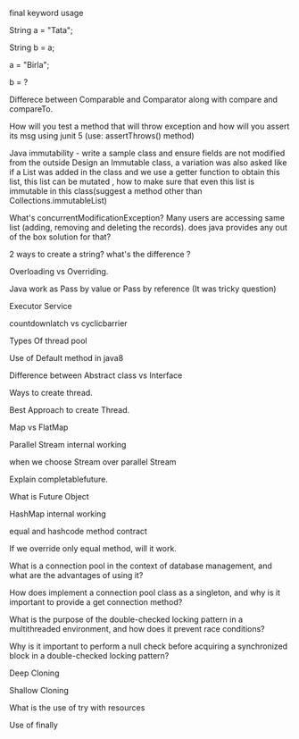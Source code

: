 final keyword usage
   
String a = "Tata";

String b = a;

a = "Birla";

b = ?


Differece between Comparable and Comparator along with compare and compareTo.

How will you test a method that will throw exception and how will you assert its msg using junit 5 (use: assertThrows() method)

Java immutability - write a sample class and ensure fields are not modified from the outside
Design an Immutable class, a variation was also asked like if a List<String> was
added in the class and we use a getter function to obtain this list, this list can be mutated ,
how to make sure that even this list is immutable in this class(suggest a method other than
Collections.immutableList)

What's concurrentModificationException?
Many users are accessing same list (adding, removing and deleting the records). does java provides any out of the box solution for that?

2 ways to create a string? what's the difference ?

Overloading vs Overriding.

Java work as Pass by value or Pass by reference (It was tricky question)
   
Executor Service
    
countdownlatch vs cyclicbarrier
    
Types Of thread pool
     
Use of Default method in java8

Difference between Abstract class vs Interface

Ways to create thread.

Best Approach to create Thread.

Map vs FlatMap

Parallel Stream internal working

when we choose Stream over parallel Stream

Explain completablefuture.

What is Future Object

HashMap internal working

equal and hashcode method contract

If we override only equal method, will it work.

What is a connection pool in the context of database management, 
and what are the advantages of using it?


How does implement a connection pool class as a singleton, and why is it important to provide a get connection method?

What is the purpose of the double-checked locking pattern in a multithreaded environment, and how does it prevent race conditions?

 Why is it important to perform a null check before acquiring a synchronized block in a double-checked locking pattern?

Deep Cloning

Shallow Cloning

What is the use of try with resources

Use of finally





